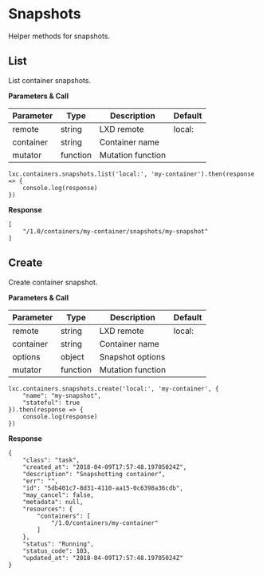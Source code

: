 # Snapshots

Helper methods for snapshots.

## List

List container snapshots.

**Parameters & Call**

| Parameter    | Type          | Description   | Default       |
| ----------   | ------------- | ------------- | ------------- | 
| remote       | string        | LXD remote    | local:        |
| container    | string        | Container name    |           |
| mutator      | function      | Mutation function |           |

```
lxc.containers.snapshots.list('local:', 'my-container').then(response => {
    console.log(response)
})
```

**Response**
```
[
    "/1.0/containers/my-container/snapshots/my-snapshot"
]
```

## Create

Create container snapshot.

**Parameters & Call**

| Parameter    | Type          | Description   | Default       |
| ----------   | ------------- | ------------- | ------------- | 
| remote       | string        | LXD remote    | local:        |
| container    | string        | Container name    |           |
| options      | object        | Snapshot options  |           |
| mutator      | function      | Mutation function |           |

```
lxc.containers.snapshots.create('local:', 'my-container', {
    "name": "my-snapshot",
    "stateful": true
}).then(response => {
    console.log(response)
})
```

**Response**
```
{
    "class": "task",
    "created_at": "2018-04-09T17:57:48.19705024Z",
    "description": "Snapshotting container",
    "err": "",
    "id": "5db401c7-8d31-4110-aa15-0c6398a36cdb",
    "may_cancel": false,
    "metadata": null,
    "resources": {
        "containers": [
            "/1.0/containers/my-container"
        ]
    },
    "status": "Running",
    "status_code": 103,
    "updated_at": "2018-04-09T17:57:48.19705024Z"
}
```
